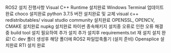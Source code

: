 

ROS2 설치 진행사항
Visual C++ Runtime 설치완료
Windows Terminal 업데이트 완료
choco 설치완료
python 3.7.5 버전 설치완료 및 교체
visual c++ redistributables/ visual studio community 설치완료
OPENSSL, OPENCV, CMAKE 설치완료
nupkg 설치완료
파이썬 종속패키지 설치중 오류로 인한 
    오류 해결중 
    build tool 설치 필요하여 추가 설치
    추가 설치후 requirements.txt 재 설치
    설치 완료! 
C: dev 폴더 생성후 해당 폴더에 
ROS2 파일압축풀기 (설치 준비)
Opensplice 설치완료
RTI 설치 완료


